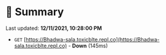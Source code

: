 # 📖 Summary
Last updated: **12/11/2021, 10:28:00 PM**

- `GET` [https://Bhadwa-sala.toxicblte.repl.co](https://Bhadwa-sala.toxicblte.repl.co) - **Down** (145ms)
